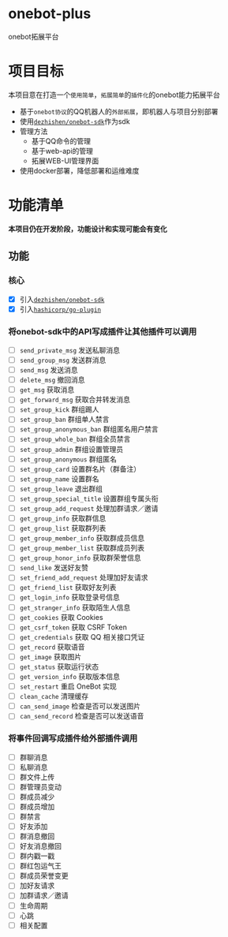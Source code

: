 # onebot-plus
onebot拓展平台
# 项目目标
本项目意在打造一个`使用简单`，`拓展简单`的`插件化`的onebot能力拓展平台
* 基于`onebot协议`的QQ机器人的`外部拓展`，即机器人与项目分别部署
* 使用[`dezhishen/onebot-sdk`](https://github.com/dezhishen/onebot-sdk)作为sdk
* 管理方法
    * 基于QQ命令的管理
    * 基于web-api的管理
    * 拓展WEB-UI管理界面
* 使用docker部署，降低部署和运维难度
# 功能清单
**本项目仍在开发阶段，功能设计和实现可能会有变化**
## 功能
### 核心
- [x] 引入[`dezhishen/onebot-sdk`](https://github.com/dezhishen/onebot-sdk)
- [x] 引入[`hashicorp/go-plugin`](https://github.com/hashicorp/go-plugin)
### 将onebot-sdk中的API写成插件让其他插件可以调用
- [ ] `send_private_msg` 发送私聊消息
- [ ] `send_group_msg` 发送群消息
- [ ] `send_msg` 发送消息
- [ ] `delete_msg` 撤回消息
- [ ] `get_msg` 获取消息
- [ ] `get_forward_msg` 获取合并转发消息
- [ ] `set_group_kick` 群组踢人
- [ ] `set_group_ban` 群组单人禁言
- [ ] `set_group_anonymous_ban` 群组匿名用户禁言
- [ ] `set_group_whole_ban` 群组全员禁言
- [ ] `set_group_admin` 群组设置管理员
- [ ] `set_group_anonymous` 群组匿名
- [ ] `set_group_card` 设置群名片（群备注）
- [ ] `set_group_name` 设置群名
- [ ] `set_group_leave` 退出群组
- [ ] `set_group_special_title` 设置群组专属头衔
- [ ] `set_group_add_request` 处理加群请求／邀请
- [ ] `get_group_info` 获取群信息
- [ ] `get_group_list` 获取群列表
- [ ] `get_group_member_info` 获取群成员信息
- [ ] `get_group_member_list` 获取群成员列表
- [ ] `get_group_honor_info` 获取群荣誉信息
- [ ] `send_like` 发送好友赞
- [ ] `set_friend_add_request` 处理加好友请求
- [ ] `get_friend_list` 获取好友列表
- [ ] `get_login_info` 获取登录号信息
- [ ] `get_stranger_info` 获取陌生人信息
- [ ] `get_cookies` 获取 Cookies
- [ ] `get_csrf_token` 获取 CSRF Token 
- [ ] `get_credentials` 获取 QQ 相关接口凭证
- [ ] `get_record` 获取语音
- [ ] `get_image` 获取图片
- [ ] `get_status` 获取运行状态
- [ ] `get_version_info` 获取版本信息
- [ ] `set_restart` 重启 OneBot 实现
- [ ] `clean_cache` 清理缓存
- [ ] `can_send_image` 检查是否可以发送图片
- [ ] `can_send_record` 检查是否可以发送语音

### 将事件回调写成插件给外部插件调用
- [ ] 群聊消息
- [ ] 私聊消息
- [ ] 群文件上传
- [ ] 群管理员变动
- [ ] 群成员减少
- [ ] 群成员增加
- [ ] 群禁言
- [ ] 好友添加
- [ ] 群消息撤回
- [ ] 好友消息撤回
- [ ] 群内戳一戳
- [ ] 群红包运气王
- [ ] 群成员荣誉变更
- [ ] 加好友请求
- [ ] 加群请求／邀请
- [ ] 生命周期
- [ ] 心跳
- [ ] 相关配置